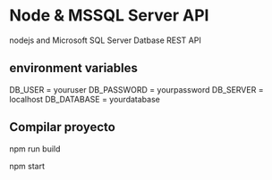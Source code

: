 # Node & MSSQL Server API
nodejs and Microsoft SQL Server Datbase REST API

## environment variables

DB_USER = youruser
DB_PASSWORD = yourpassword
DB_SERVER = localhost
DB_DATABASE = yourdatabase

## Compilar proyecto

npm run build

npm start